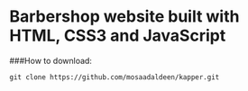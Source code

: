 # Barbershop website built with HTML, CSS3 and JavaScript

###How to download:
```
git clone https://github.com/mosaadaldeen/kapper.git
```
